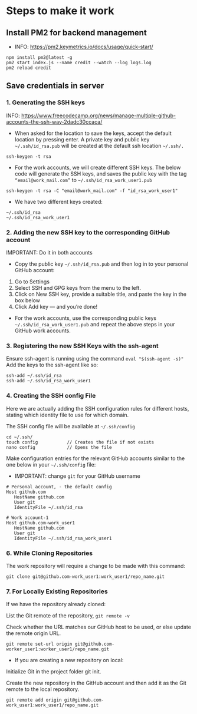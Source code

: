 # Steps to make it work

## Install PM2 for backend management
- INFO: https://pm2.keymetrics.io/docs/usage/quick-start/
```
npm install pm2@latest -g
pm2 start index.js --name credit --watch --log logs.log
pm2 reload credit
```
## Save credentials in server
### 1. Generating the SSH keys
INFO: https://www.freecodecamp.org/news/manage-multiple-github-accounts-the-ssh-way-2dadc30ccaca/

- When asked for the location to save the keys, accept the default location by pressing enter. A private key and public key `~/.ssh/id_rsa.pub` will be created at the default ssh location `~/.ssh/.`
```
ssh-keygen -t rsa
```
- For the work accounts, we will create different SSH keys. The below code will generate the SSH keys, and saves the public key with the tag `“email@work_mail.com”` to `~/.ssh/id_rsa_work_user1.pub`
```
ssh-keygen -t rsa -C "email@work_mail.com" -f "id_rsa_work_user1"
```
- We have two different keys created:
```
~/.ssh/id_rsa
~/.ssh/id_rsa_work_user1
```
### 2. Adding the new SSH key to the corresponding GitHub account
IMPORTANT: Do it in both accounts
- Copy the public key `~/.ssh/id_rsa.pub` and then log in to your personal GitHub account:

1. Go to Settings
2. Select SSH and GPG keys from the menu to the left.
3. Click on New SSH key, provide a suitable title, and paste the key in the box below
4. Click Add key — and you’re done!

- For the work accounts, use the corresponding public keys `~/.ssh/id_rsa_work_user1.pub` and repeat the above steps in your GitHub work accounts.

### 3. Registering the new SSH Keys with the ssh-agent
Ensure ssh-agent is running using the command `eval "$(ssh-agent -s)"`
Add the keys to the ssh-agent like so:

```
ssh-add ~/.ssh/id_rsa
ssh-add ~/.ssh/id_rsa_work_user1
```
### 4. Creating the SSH config File
Here we are actually adding the SSH configuration rules for different hosts, stating which identity file to use for which domain.

The SSH config file will be available at `~/.ssh/config`
```
cd ~/.ssh/
touch config           // Creates the file if not exists
nano config            // Opens the file
```
Make configuration entries for the relevant GitHub accounts similar to the one below in your `~/.ssh/config` file:
- IMPORTANT: change `git` for your GitHub username
```
# Personal account, - the default config
Host github.com
   HostName github.com
   User git
   IdentityFile ~/.ssh/id_rsa
   
# Work account-1
Host github.com-work_user1    
   HostName github.com
   User git
   IdentityFile ~/.ssh/id_rsa_work_user1
```

### 6. While Cloning Repositories
The work repository will require a change to be made with this command:
```
git clone git@github.com-work_user1:work_user1/repo_name.git
```
### 7. For Locally Existing Repositories
If we have the repository already cloned:

List the Git remote of the repository, `git remote -v`

Check whether the URL matches our GitHub host to be used, or else update the remote origin URL.

```
git remote set-url origin git@github.com-worker_user1:worker_user1/repo_name.git
```

- If you are creating a new repository on local:

Initialize Git in the project folder git init.

Create the new repository in the GitHub account and then add it as the Git remote to the local repository.
```
git remote add origin git@github.com-work_user1:work_user1/repo_name.git
```